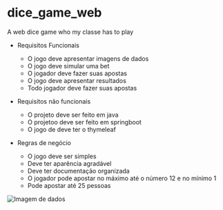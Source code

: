# dice_game_web
A web dice game who my classe has to play

  + Requisitos Funcionais
    + O jogo deve apresentar imagens de dados
    + O jogo deve simular uma bet
    + O jogador deve fazer suas apostas
    + O jogo deve apresentar resultados
    + Todo jogador deve fazer suas apostas
   
  + Requisitos não funcionais
    + O projeto deve ser feito em java
    + O projetoo deve ser feito em springboot
    + O jogo de deve ter o thymeleaf
   
  + Regras de negócio
    + O jogo deve ser simples
    + Deve ter aparência agradável
    + Deve ter documentação organizada
    + O jogador pode apostar no máximo até o número 12 e no mínimo 1
    + Pode apostar até 25 pessoas
   
   <img src="[URL_da_Imagem](https://www.lisbeckh.com.br/escolar/dados/dado-6-lados-12mmx12mm-un)" alt="Imagem de dados">
